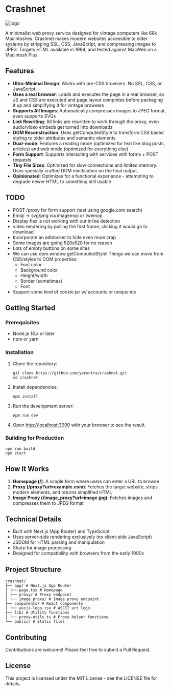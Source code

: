# Crashnet

![logo](https://github.com/user-attachments/assets/b046a392-150c-47bf-9744-0ca3ed4e7c0e)

A minimalist web proxy service designed for vintage computers like 68k Macintoshes. Crashnet makes modern websites accessible to older systems by stripping SSL, CSS, JavaScript, and compressing images to JPEG. Targets HTML available in 1994, and tested against MacWeb on a Macintosh Plus.

## Features

- **Ultra-Minimal Design**: Works with pre-CSS browsers. No SSL, CSS, or JavaScript.
- **Uses a real browser**: Loads and executes the page in a real browser, so JS and CSS are executed and page layout completes before packaging it up and simplifying it for vintage browsers
- **Supports All Images**: Automatically compresses images to JPEG format, even supports SVGs
- **Link Rewriting**: All links are rewritten to work through the proxy, even audio/video embeds get turned into downloads
- **DOM Reconstruction**: Uses getComputedStyle to transform CSS based styling to older attributes and semantic elements
- **Dual-mode**: Features a reading mode (optimized for text like blog posts, articles) and web mode (optimized for everything else)
- **Form Support**: Supports interacting with services with forms + POST requests
- **Tiny File Sizes**: Optimized for slow connections and limited memory. Uses specially crafted DOM minification on the final output.
- **Opinionated**: Optimizes for a functional experience - attempting to degrade newer HTML to something still usable

## TODO

- POST /proxy for form support (test using google.com search)
- Emoji -> svg/png via imagemoji or twemoji
- Display flex is not working with our inline detection
- video rendering by pulling the first frame, clicking it would go to download
- Incorporate an adblocker to hide even more crap
- Some images are going 520x520 for no reason
- Lots of empty buttons on some sites
- We can use dom.window.getComputedStyle! Things we can move from CSS/styles to DOM properties:
  - Font color
  - Background color
  - Height/width
  - Border (sometimes)
  - Font
- Support some kind of cookie jar w/ accounts or unique ids

## Getting Started

### Prerequisites

- Node.js 18.x or later
- npm or yarn

### Installation

1. Clone the repository:

   ```
   git clone https://github.com/yocontra/crashnet.git
   cd crashnet
   ```

2. Install dependencies:

   ```
   npm install
   ```

3. Run the development server:

   ```
   npm run dev
   ```

4. Open [http://localhost:3000](http://localhost:3000) with your browser to see the result.

### Building for Production

```
npm run build
npm start
```

## How It Works

1. **Homepage (/)**: A simple form where users can enter a URL to browse
2. **Proxy (/proxy?url=example.com)**: Fetches the target website, strips modern elements, and returns simplified HTML
3. **Image Proxy (/image_proxy?url=image.jpg)**: Fetches images and compresses them to JPEG format

## Technical Details

- Built with Next.js (App Router) and TypeScript
- Uses server-side rendering exclusively (no client-side JavaScript)
- JSDOM for HTML parsing and manipulation
- Sharp for image processing
- Designed for compatibility with browsers from the early 1990s

## Project Structure

```
crashnet/
├── app/ # Next.js App Router
│ ├── page.tsx # Homepage
│ ├── proxy/ # Proxy endpoint
│ └── image_proxy/ # Image proxy endpoint
├── components/ # React components
│ └── ascii-logo.tsx # ASCII art logo
├── lib/ # Utility functions
│ └── proxy-utils.ts # Proxy helper functions
└── public/ # Static files
```

## Contributing

Contributions are welcome! Please feel free to submit a Pull Request.

## License

This project is licensed under the MIT License - see the LICENSE file for details.
